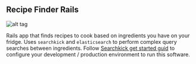 ## Recipe Finder Rails

![alt tag](http://recipes.rocketcompany.xyz/assets/screenshot.jpg)

Rails app that finds recipes to cook based on ingredients you have on your fridge. Uses `searchkick` and `elasticsearch` to perform complex query searches between ingredients. Follow [Searchkick get started guid](https://github.com/ankane/searchkick#get-started) to configure your development / production environment to run this software.
